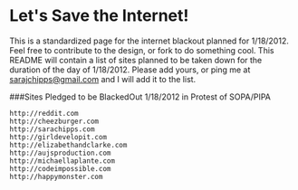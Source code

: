 Let's Save the Internet!
===

This is a standardized page for the internet blackout planned for 1/18/2012. Feel free to contribute to the design, or fork to do something cool. This README will contain a list of sites planned to be taken down for the duration of the day of 1/18/2012. Please add yours, or ping me at sarajchipps@gmail.com and I will add it to the list.

###Sites Pledged to be BlackedOut 1/18/2012 in Protest of SOPA/PIPA

	http://reddit.com
	http://cheezburger.com
	http://sarachipps.com
	http://girldevelopit.com
	http://elizabethandclarke.com
	http://aujsproduction.com
	http://michaellaplante.com
	http://codeimpossible.com
	http://happymonster.com

